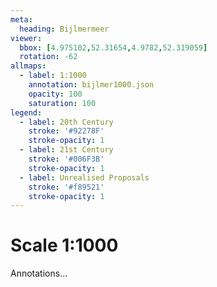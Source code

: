 ```yaml
---
meta:
  heading: Bijlmermeer
viewer:
  bbox: [4.975102,52.31654,4.9782,52.319059]
  rotation: -62
allmaps:
  - label: 1:1000
    annotation: bijlmer1000.json
    opacity: 100
    saturation: 100
legend:
  - label: 20th Century
    stroke: '#92278F'
    stroke-opacity: 1
  - label: 21st Century
    stroke: '#006F3B'
    stroke-opacity: 1
  - label: Unrealised Proposals
    stroke: '#f89521'
    stroke-opacity: 1
---
```

# Scale 1:1000

Annotations...